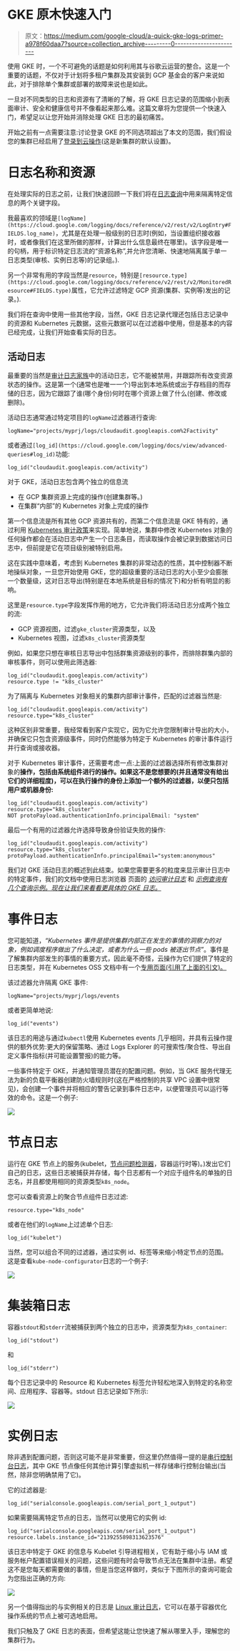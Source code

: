 # GKE 原木快速入门

> 原文：<https://medium.com/google-cloud/a-quick-gke-logs-primer-a978f60daa7?source=collection_archive---------0----------------------->

使用 GKE 时，一个不可避免的话题是如何利用其与谷歌云运营的整合。这是一个重要的话题，不仅对于计划将多租户集群及其安装到 GCP 基金会的客户来说如此，对于排除单个集群或部署的故障来说也是如此。

一旦对不同类型的日志和资源有了清晰的了解，将 GKE 日志记录的范围缩小到表面审计、安全和健康信号并不像看起来那么难。这篇文章将为您提供一个快速入门，希望足以让您开始并消除处理 GKE 日志的最初痛苦。

开始之前有一点需要注意:讨论登录 GKE 的不同选项超出了本文的范围，我们假设您的集群已经启用了[登录到云操作](https://cloud.google.com/stackdriver/docs/solutions/gke/installing)(这是新集群的默认设置)。

# 日志名称和资源

在处理实际的日志之前，让我们快速回顾一下我们将在[日志查询](https://cloud.google.com/logging/docs/view/advanced-queries)中用来隔离特定信息的两个关键字段。

我最喜欢的领域是`[logName](https://cloud.google.com/logging/docs/reference/v2/rest/v2/LogEntry#FIELDS.log_name)`，尤其是在处理一般级别的日志时(例如，当设置组织接收器时，或者像我们在这里所做的那样，计算出什么信息最终在哪里)。该字段是唯一的句柄，用于标识特定日志流的“资源名称”,并允许您清晰、快速地隔离属于单一日志类型(审核、实例日志等)的记录组。).

另一个非常有用的字段当然是`resource`，特别是`[resource.type](https://cloud.google.com/logging/docs/reference/v2/rest/v2/MonitoredResource#FIELDS.type)`属性，它允许过滤特定 GCP 资源(集群、实例等)发出的记录。).

我们将在查询中使用一些其他字段，当然，GKE 日志记录代理还包括日志记录中的资源和 Kubernetes 元数据，这些元数据可以在过滤器中使用，但是基本的内容已经完成，让我们开始查看实际的日志。

## 活动日志

最重要的当然是[审计日志家族](https://cloud.google.com/logging/docs/audit)中的活动日志，它不能被禁用，并跟踪所有改变资源状态的操作。这是第一个(通常也是唯一一个)导出到本地系统或出于存档目的而存储的日志，因为它跟踪了谁(哪个身份)何时在哪个资源上做了什么(创建、修改或删除)。

活动日志通常通过特定项目的`logName`过滤器进行查询:

```
logName="projects/myprj/logs/cloudaudit.googleapis.com%2Factivity"
```

或者通过`[log_id](https://cloud.google.com/logging/docs/view/advanced-queries#log_id)`功能:

```
log_id("cloudaudit.googleapis.com/activity")
```

对于 GKE，活动日志包含两个独立的信息流

*   在 GCP 集群资源上完成的操作(创建集群等。)
*   在集群“内部”的 Kubernetes 对象上完成的操作

第一个信息流是所有其他 GCP 资源共有的，而第二个信息流是 GKE 特有的，通过利用 [Kubernetes 审计政策](https://cloud.google.com/kubernetes-engine/docs/concepts/audit-policy)来实现。简单地说，集群中修改 Kubernetes 对象的任何操作都会在活动日志中产生一个日志条目，而读取操作会被记录到数据访问日志中，但前提是它在项目级别被特别启用。

这在实践中意味着，考虑到 Kubernetes 集群的非常动态的性质，其中控制器不断地操纵对象，一旦您开始使用 GKE，您的超级重要的活动日志的大小至少会膨胀一个数量级，这对日志导出(特别是在本地系统是目标的情况下)和分析有明显的影响。

这里是`resource.type`字段发挥作用的地方，它允许我们将活动日志分成两个独立的流:

*   GCP 资源视图，过滤`gke_cluster`资源类型，以及
*   Kubernetes 视图，过滤`k8s_cluster`资源类型

例如，如果您只想在审核日志导出中包括群集资源级别的事件，而排除群集内部的审核事件，则可以使用此筛选器:

```
log_id("cloudaudit.googleapis.com/activity")
resource.type != "k8s_cluster"
```

为了隔离与 Kubernetes 对象相关的集群内部审计事件，匹配的过滤器当然是:

```
log_id("cloudaudit.googleapis.com/activity")
resource.type="k8s_cluster"
```

这种区别非常重要，我经常看到客户实现它，因为它允许您限制审计导出的大小，并确保它只包含资源级事件，同时仍然能够为特定于 Kubernetes 的审计事件运行并行查询或接收器。

对于 Kubernetes 审计事件，还需要考虑一点:上面的过滤器选择所有修改集群对象的**操作，包括由系统组件进行的操作。如果这不是您想要的(并且通常没有给出它们的详细程度)，可以在执行操作的身份上添加一个额外的过滤器，以便只包括用户或机器身份:**

```
log_id("cloudaudit.googleapis.com/activity")
resource.type="k8s_cluster"
NOT protoPayload.authenticationInfo.principalEmail: "system"
```

最后一个有用的过滤器允许选择导致身份验证失败的操作:

```
log_id("cloudaudit.googleapis.com/activity")
resource.type="k8s_cluster"
protoPayload.authenticationInfo.principalEmail="system:anonymous"
```

我们对 GKE 活动日志的概述到此结束。如果您需要更多的粒度来显示审计日志中的特定事件，我们的文档中使用日志浏览器 页面的 [*访问审计日志*](https://cloud.google.com/kubernetes-engine/docs/how-to/audit-logging#example_filters_for_your_admin_activity_log) 和 [*示例查询有几个查询示例。现在让我们来看看更具体的 GKE 日志。*](https://cloud.google.com/logging/docs/view/query-library-preview#kubernetes-filters)

# 事件日志

您可能知道，*“Kubernetes 事件是提供集群内部正在发生的事情的洞察力的对象，例如调度程序做出了什么决定，或者为什么一些 pods 被逐出节点”*。事件是了解集群内部发生的事情的重要方式，因此毫不奇怪，云操作为它们提供了特定的日志类型，并在 Kubernetes OSS 文档中有一个[专用页面(引用了上面的引文)。](https://kubernetes.io/docs/tasks/debug-application-cluster/events-stackdriver/)

该过滤器允许隔离 GKE 事件:

```
logName="projects/myprj/logs/events
```

或者更简单地说:

```
log_id("events")
```

该日志的用途与通过`kubectl`使用 Kubernetes events 几乎相同，并具有云操作提供的额外优势:更大的保留策略、通过 Logs Explorer 的可搜索性/聚合性、导出自定义事件指标(并可能设置警报)的能力等。

一些事件特定于 GKE，并通知管理员潜在的配置问题。例如，当 GKE 服务代理无法为新的负载平衡器创建防火墙规则时(这在严格控制的共享 VPC 设置中很常见)，会创建一个事件并将相应的警告记录到事件日志中，以便管理员可以运行等效的命令。这是一个例子:

![](img/aba7ed3c217d154d0de4fa2b9eaabf08.png)

# 节点日志

运行在 GKE 节点上的服务(kubelet，[节点问题检测器](https://cloud.google.com/container-optimized-os/docs/how-to/monitoring)，容器运行时等)。)发出它们自己的日志，这些日志被捕获并存储，每个日志都有一个对应于组件名的单独的日志名，并且都使用相同的资源类型`k8s_node`。

您可以查看资源上的聚合节点组件日志过滤:

```
resource.type="k8s_node"
```

或者在他们的`logName`上过滤单个日志:

```
log_id("kubelet")
```

当然，您可以组合不同的过滤器，通过实例 id、标签等来缩小特定节点的范围。这是查看`kube-node-configurator`日志的一个例子:

![](img/c4a117ada5a6040bf364d86a6a595dde.png)

# 集装箱日志

容器`stdout`和`stderr`流被捕获到两个独立的日志中，资源类型为`k8s_container`:

```
log_id("stdout")
```

和

```
log_id("stderr")
```

每个日志记录中的 Resource 和 Kubernetes 标签允许轻松地深入到特定的名称空间、应用程序、容器等。stdout 日志记录如下所示:

![](img/75700ac723f36e25229d673b83c5f454.png)

# 实例日志

除非遇到配置问题，否则这可能不是非常重要，但这里仍然值得一提的是[串行控制台日志](https://cloud.google.com/compute/docs/instances/viewing-serial-port-output)，其中 GKE 节点像任何其他计算引擎虚拟机一样存储串行控制台输出(当然，除非您明确禁用了它)。

它的过滤器是:

```
log_id("serialconsole.googleapis.com/serial_port_1_output")
```

如果需要隔离特定节点的日志，当然可以使用它的实例 id:

```
log_id("serialconsole.googleapis.com/serial_port_1_output")
resource.labels.instance_id="2139255898313623576"
```

该日志中特定于 GKE 的信息与 Kubelet 引导进程相关，它有助于缩小与 IAM 或服务帐户配置错误相关的问题，这些问题有时会导致节点无法在集群中注册。希望这不是您每天都需要做的事情，但是当您这样做时，类似于下图所示的查询可能会为您指出正确的方向:

![](img/8ff72c24e876f407f13d1951a428d18a.png)

另一个值得指出的与实例相关的日志是 [Linux 审计日志](https://cloud.google.com/kubernetes-engine/docs/how-to/linux-auditd-logging)，它可以在基于容器优化操作系统的节点上被可选地启用。

我们只触及了 GKE 日志的表面，但希望这能让您快速了解从哪里入手，理解您的集群行为。